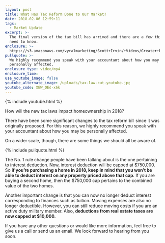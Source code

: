 ```yaml
---
layout: post
title: What Has Tax Reform Done to Our Market?
date: 2018-02-06 12:59:11
tags:
  - Market Update
excerpt: >-
  The final version of the tax bill has arrived and there are a few things you
  need to know.
enclosure: >-
  https://s3.amazonaws.com/vyralmarketing/Scott+Irvin/+Videos/Greater+Philadelphia+Real+Estate-+What+Has+Tax+Reform+Done+to+Our+Market%253F.mp4
pullquote: >-
  We highly recommend you speak with your accountant about how you may be
  personally affected.
enclosure_type: video/mp4
enclosure_time:
use_youtube_image: false
youtube_alternate_image: /uploads/tax-law-cut-youtube.jpg
youtube_code: XEW_OEd-x6k
---
```



{% include youtube.html %}

How will the new tax laws impact homeownership in 2018?

There have been some significant changes to the tax reform bill since it was originally proposed. For this reason, we highly recommend you speak with your accountant about how you may be personally affected.

On a wider scale, though, there are some things we should all be aware of.

{% include pullquote.html %}

The No. 1 rule change people have been talking about is the one pertaining to interest deduction. Now, interest deduction will be capped at $750,000. So&nbsp;**if you’re purchasing a home in 2018, keep in mind that you won’t be able to deduct interest on any property priced above that cap.**&nbsp;If you are buying a second home, then the $750,000 cap pertains to the combined value of the two homes.

Another important change is that you can now no longer deduct interest corresponding to finances such as tuition. Moving expenses are also no longer deductible. However, you can still reduce moving costs if you are an active duty military member. Also, **deductions from real estate taxes are now capped at $10,000.**

If you have any other questions or would like more information, feel free to give us a call or send us an email. We look forward to hearing from you soon.